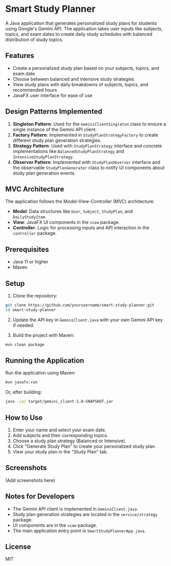 # Smart Study Planner

A Java application that generates personalized study plans for students using Google's Gemini API. The application takes user inputs like subjects, topics, and exam dates to create daily study schedules with balanced distribution of study topics.

## Features

- Create a personalized study plan based on your subjects, topics, and exam date
- Choose between balanced and intensive study strategies
- View study plans with daily breakdowns of subjects, topics, and recommended hours
- JavaFX user interface for ease of use

## Design Patterns Implemented

1. **Singleton Pattern**: Used for the `GeminiClientSingleton` class to ensure a single instance of the Gemini API client.
2. **Factory Pattern**: Implemented in `StudyPlanStrategyFactory` to create different study plan generation strategies.
3. **Strategy Pattern**: Used with `StudyPlanStrategy` interface and concrete implementations like `BalancedStudyPlanStrategy` and `IntensiveStudyPlanStrategy`.
4. **Observer Pattern**: Implemented with `StudyPlanObserver` interface and the observable `StudyPlanGenerator` class to notify UI components about study plan generation events.

## MVC Architecture

The application follows the Model-View-Controller (MVC) architecture:

- **Model**: Data structures like `User`, `Subject`, `StudyPlan`, and `DailyStudyItem`.
- **View**: JavaFX UI components in the `view` package.
- **Controller**: Logic for processing inputs and API interaction in the `controller` package.

## Prerequisites

- Java 11 or higher
- Maven

## Setup

1. Clone the repository:

```bash
git clone https://github.com/yourusername/smart-study-planner.git
cd smart-study-planner
```

2. Update the API key in `GeminiClient.java` with your own Gemini API key if needed.

3. Build the project with Maven:

```bash
mvn clean package
```

## Running the Application

Run the application using Maven:

```bash
mvn javafx:run
```

Or, after building:

```bash
java -jar target/gemini_client-1.0-SNAPSHOT.jar
```

## How to Use

1. Enter your name and select your exam date.
2. Add subjects and their corresponding topics.
3. Choose a study plan strategy (Balanced or Intensive).
4. Click "Generate Study Plan" to create your personalized study plan.
5. View your study plan in the "Study Plan" tab.

## Screenshots

(Add screenshots here)

## Notes for Developers

- The Gemini API client is implemented in `GeminiClient.java`.
- Study plan generation strategies are located in the `service/strategy` package.
- UI components are in the `view` package.
- The main application entry point is `SmartStudyPlannerApp.java`.

## License

MIT 